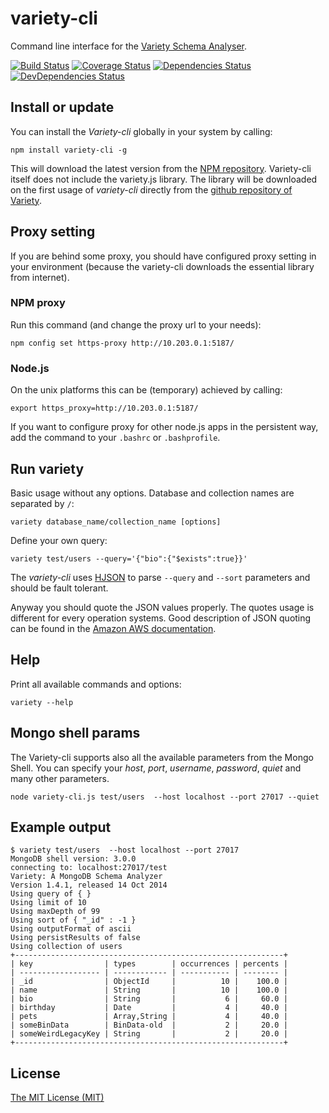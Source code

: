# variety-cli

Command line interface for the [Variety Schema Analyser](https://github.com/variety/variety).

[![Build Status](https://travis-ci.org/todvora/variety-cli.svg)](https://travis-ci.org/todvora/variety-cli)
[![Coverage Status](https://coveralls.io/repos/todvora/variety-cli/badge.svg)](https://coveralls.io/r/todvora/variety-cli)
[![Dependencies Status](https://david-dm.org/todvora/variety-cli/status.svg)](https://david-dm.org/todvora/variety-cli/)
[![DevDependencies Status](https://david-dm.org/todvora/variety-cli/dev-status.svg)](https://david-dm.org/todvora/variety-cli/#info=devDependencies)
## Install or update

You can install the *Variety-cli* globally in your system by calling:
```
npm install variety-cli -g
```
This will download the latest version from the [NPM repository](https://www.npmjs.com/package/variety-cli). Variety-cli itself does not include the variety.js library.
The library will be downloaded on the first usage of *variety-cli* directly from the
[github repository of Variety](https://raw.githubusercontent.com/variety/variety/master/variety.js).

## Proxy setting

If you are behind some proxy, you should have configured proxy setting in your environment (because the variety-cli downloads the essential library from internet).

### NPM proxy

Run this command (and change the proxy url to your needs):
```
npm config set https-proxy http://10.203.0.1:5187/
```

### Node.js
 On the unix platforms this can be (temporary) achieved by calling:
 ```
export https_proxy=http://10.203.0.1:5187/

```
If you want to configure proxy for other node.js apps in the persistent way, add the command
to your ```.bashrc``` or ```.bashprofile```.

## Run variety

Basic usage without any options. Database and collection names are separated by ```/```:
```
variety database_name/collection_name [options]
```

Define your own query:

```
variety test/users --query='{"bio":{"$exists":true}}'
```

The *variety-cli* uses [HJSON](http://hjson.org/) to parse ```--query``` and ```--sort``` parameters and should be fault tolerant.

Anyway you should quote the JSON values properly. The quotes usage is different for every operation systems.
Good description of JSON quoting can be found in the [Amazon AWS documentation](https://docs.aws.amazon.com/cli/latest/userguide/cli-using-param.html#quoting-strings).

## Help
Print all available commands and options:

```
variety --help
```

## Mongo shell params

The Variety-cli supports also all the available parameters from the Mongo Shell. You can specify your *host*, *port*, *username*, *password*, *quiet* and many other parameters.

```
node variety-cli.js test/users  --host localhost --port 27017 --quiet
```

## Example output
```
$ variety test/users  --host localhost --port 27017
MongoDB shell version: 3.0.0
connecting to: localhost:27017/test
Variety: A MongoDB Schema Analyzer
Version 1.4.1, released 14 Oct 2014
Using query of { }
Using limit of 10
Using maxDepth of 99
Using sort of { "_id" : -1 }
Using outputFormat of ascii
Using persistResults of false
Using collection of users
+------------------------------------------------------------+
| key                | types        | occurrences | percents |
| ------------------ | ------------ | ----------- | -------- |
| _id                | ObjectId     |          10 |    100.0 |
| name               | String       |          10 |    100.0 |
| bio                | String       |           6 |     60.0 |
| birthday           | Date         |           4 |     40.0 |
| pets               | Array,String |           4 |     40.0 |
| someBinData        | BinData-old  |           2 |     20.0 |
| someWeirdLegacyKey | String       |           2 |     20.0 |
+------------------------------------------------------------+
```

## License

[The MIT License (MIT)](https://raw.github.com/todvora/variety-cli/master/LICENSE.md)
